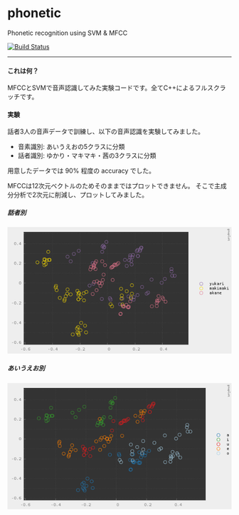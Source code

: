 # phonetic

Phonetic recognition using SVM & MFCC

[![Build Status](https://travis-ci.org/hiroyam/phonetic.svg?branch=master)](https://travis-ci.org/hiroyam/phonetic)

---

#### これは何？

MFCCとSVMで音声認識してみた実験コードです。全てC++によるフルスクラッチです。


#### 実験

話者3人の音声データで訓練し、以下の音声認識を実験してみました。
- 音素識別: あいうえおの5クラスに分類
- 話者識別: ゆかり・マキマキ・茜の3クラスに分類

用意したデータでは 90% 程度の accuracy でした。

MFCCは12次元ベクトルのためそのままではプロットできません。
そこで主成分分析で2次元に削減し、プロットしてみました。


##### 話者別
![](images/plot_who.png)


##### あいうえお別
![](images/plot_what.png)

